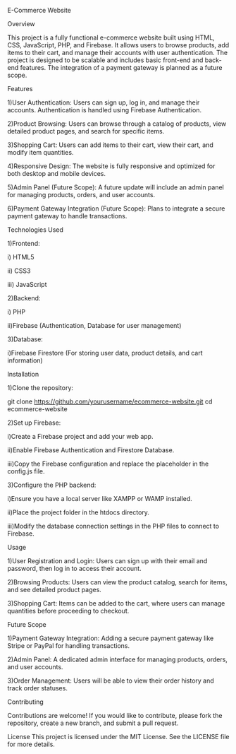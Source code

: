 


E-Commerce Website


Overview

This project is a fully functional e-commerce website built using HTML, CSS, JavaScript, PHP, and Firebase. It allows users to browse products, add items to their cart, and manage their accounts with user authentication. The project is designed to be scalable and includes basic front-end and back-end features. The integration of a payment gateway is planned as a future scope.


Features

1)User Authentication: Users can sign up, log in, and manage their accounts. Authentication is handled using Firebase Authentication.

2)Product Browsing: Users can browse through a catalog of products, view detailed product pages, and search for specific items.

3)Shopping Cart: Users can add items to their cart, view their cart, and modify item quantities.

4)Responsive Design: The website is fully responsive and optimized for both desktop and mobile devices.

5)Admin Panel (Future Scope): A future update will include an admin panel for managing products, orders, and user accounts.

6)Payment Gateway Integration (Future Scope): Plans to integrate a secure payment gateway to handle transactions.


Technologies Used

  1)Frontend:
  
  i)   HTML5
  
  ii)  CSS3
  
  iii) JavaScript

  2)Backend:

  
  i) PHP
  
  ii)Firebase (Authentication, Database for user management)


  3)Database:
  
  i)Firebase Firestore (For storing user data, product details, and cart information)


 Installation
 
1)Clone the repository:

  git clone https://github.com/yourusername/ecommerce-website.git
  cd ecommerce-website
  
2)Set up Firebase:


i)Create a Firebase project and add your web app.

ii)Enable Firebase Authentication and Firestore Database.

iii)Copy the Firebase configuration and replace the placeholder in the config.js file.


3)Configure the PHP backend:


  i)Ensure you have a local server like XAMPP or WAMP installed.
  
  ii)Place the project folder in the htdocs directory.
  
  iii)Modify the database connection settings in the PHP files to connect to Firebase.




Usage


1)User Registration and Login: Users can sign up with their email and password, then log in to access their account.

2)Browsing Products: Users can view the product catalog, search for items, and see detailed product pages.

3)Shopping Cart: Items can be added to the cart, where users can manage quantities before proceeding to checkout.


Future Scope


1)Payment Gateway Integration: Adding a secure payment gateway like Stripe or PayPal for handling transactions.

2)Admin Panel: A dedicated admin interface for managing products, orders, and user accounts.

3)Order Management: Users will be able to view their order history and track order statuses.

Contributing

Contributions are welcome! If you would like to contribute, please fork the repository, create a new branch, and submit a pull request.

License
This project is licensed under the MIT License. See the LICENSE file for more details.
